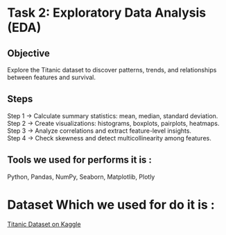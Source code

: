 # Task 2: Exploratory Data Analysis (EDA)

## Objective
Explore the Titanic dataset to discover patterns, trends, and relationships between features and survival.

## Steps
Step 1 -> Calculate summary statistics: mean, median, standard deviation.  
Step 2 -> Create visualizations: histograms, boxplots, pairplots, heatmaps.  
Step 3 -> Analyze correlations and extract feature-level insights.  
Step 4 -> Check skewness and detect multicollinearity among features.

## Tools we used for performs it is :
Python, Pandas, NumPy, Seaborn, Matplotlib, Plotly

# Dataset Which we used for do it is :
[Titanic Dataset on Kaggle](https://www.kaggle.com/datasets/yasserh/titanic-dataset)
